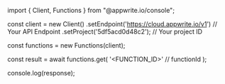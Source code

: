 import { Client, Functions } from "@appwrite.io/console";

const client = new Client()
    .setEndpoint('https://cloud.appwrite.io/v1') // Your API Endpoint
    .setProject('5df5acd0d48c2'); // Your project ID

const functions = new Functions(client);

const result = await functions.get(
    '<FUNCTION_ID>' // functionId
);

console.log(response);
